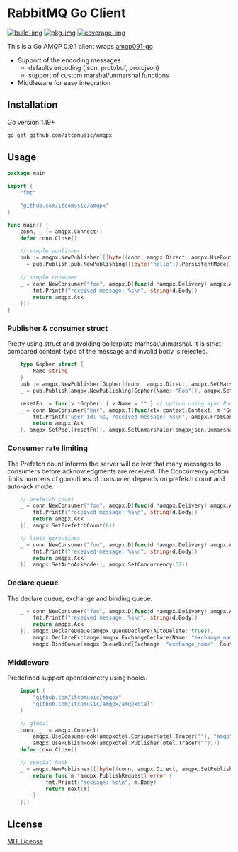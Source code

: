# RabbitMQ Go Client

[![build-img]][build-url]
[![pkg-img]][pkg-url]
[![coverage-img]][coverage-url]

This is a Go AMQP 0.9.1 client wraps [amqp091-go](https://github.com/rabbitmq/amqp091-go)
* Support of the encoding messages
    * defaults encoding (json, protobuf, protojson)
    * support of custom marshal/unmarshal functions
* Middleware for easy integration

## Installation
Go version 1.19+
```bash
go get github.com/itcomusic/amqpx
```

## Usage
```go
package main

import (
	"fmt"

	"github.com/itcomusic/amqpx"
)

func main() {
    conn, _ := amqpx.Connect()
    defer conn.Close()

    // simple publisher
    pub := amqpx.NewPublisher[[]byte](conn, amqpx.Direct, amqpx.UseRoutingKey("routing_key"))
    _ = pub.Publish(pub.NewPublishing([]byte("hello")).PersistentMode())
	
    // simple consumer 
    _ = conn.NewConsumer("foo", amqpx.D(func(d *amqpx.Delivery) amqpx.Action {
        fmt.Printf("received message: %s\n", string(d.Body))
        return amqpx.Ack
    }))
}
```

### Publisher & consumer struct
Pretty using struct and avoiding boilerplate marhsal/unmarshal. It is strict compared content-type of the message and invalid body is rejected.
```go
    type Gopher struct {
        Name string
    }
    pub := amqpx.NewPublisher[Gopher](conn, amqpx.Direct, amqpx.SetMarshaler(amqpxjson.Marshaler))
    _ = pub.Publish(amqpx.NewPublishing(Gopher{Name: "Rob"}), amqpx.SetRoutingKey("routing_key"))

    resetFn := func(v *Gopher) { v.Name = "" } // option using sync.Pool
    _ = conn.NewConsumer("bar", amqpx.T(func(ctx context.Context, m *Gopher) amqpx.Action {
        fmt.Printf("user-id: %s, received message: %s\n", amqpx.FromContext(ctx).UserId, m.Name)
        return amqpx.Ack
    }, amqpx.SetPool(resetFn)), amqpx.SetUnmarshaler(amqpxjson.Unmarshaler), amqpx.SetAutoAckMode())
```

### Consumer rate limiting
The Prefetch count informs the server will deliver that many messages to consumers before acknowledgments are received. 
The Concurrency option limits numbers of goroutines of consumer, depends on prefetch count and auto-ack mode.
```go
    // prefetch count
    _ = conn.NewConsumer("foo", amqpx.D(func(d *amqpx.Delivery) amqpx.Action {
        fmt.Printf("received message: %s\n", string(d.Body))
        return amqpx.Ack
    }), amqpx.SetPrefetchCount(8))

    // limit goroutines
	_ = conn.NewConsumer("foo", amqpx.D(func(d *amqpx.Delivery) amqpx.Action {
        fmt.Printf("received message: %s\n", string(d.Body))
        return amqpx.Ack
    }), amqpx.SetAutoAckMode(), amqpx.SetConcurrency(32))
```

### Declare queue
The declare queue, exchange and binding queue.
```go
    _ = conn.NewConsumer("foo", amqpx.D(func(d *amqpx.Delivery) amqpx.Action {
        fmt.Printf("received message: %s\n", string(d.Body))
        return amqpx.Ack
    }), amqpx.DeclareQueue(amqpx.QueueDeclare{AutoDelete: true}),
        amqpx.DeclareExchange(amqpx.ExchangeDeclare{Name: "exchange_name", Type: amqpx.Direct}),
        amqpx.BindQueue(amqpx.QueueBind{Exchange: "exchange_name", RoutingKey: []string{"routing_key"}}))
```

### Middleware
Predefined support opentelemetry using hooks.
```go
    import (
        "github.com/itcomusic/amqpx"
        "github.com/itcomusic/amqpx/amqpxotel"
    )

    // global
    conn, _ := amqpx.Connect(
        amqpx.UseConsumeHook(amqpxotel.Consumer(otel.Tracer(""), "amqp")),
        amqpx.UsePublishHook(amqpxotel.Publisher(otel.Tracer(""))))
    defer conn.Close()

    // special hook
    _ = amqpx.NewPublisher[[]byte](conn, amqpx.Direct, amqpx.SetPublishHook(func(next amqpx.PublisherFunc) amqpx.PublisherFunc {
        return func(m *amqpx.PublishRequest) error {
            fmt.Printf("message: %s\n", m.Body)
            return next(m)
        }
    }))
```
## License
[MIT License](LICENSE)

[build-img]: https://github.com/itcomusic/amqpx/workflows/build/badge.svg
[build-url]: https://github.com/itcomusic/amqpx/actions
[pkg-img]: https://pkg.go.dev/badge/github.com/itcomusic/amqpx.svg
[pkg-url]: https://pkg.go.dev/github.com/itcomusic/amqpx
[coverage-img]: https://codecov.io/gh/itcomusic/amqpx/branch/main/graph/badge.svg
[coverage-url]: https://codecov.io/gh/itcomusic/amqpx